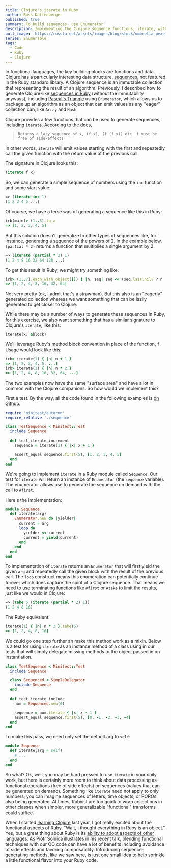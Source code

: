 ```yaml
---
title: Clojure's iterate in Ruby
author: Ross Kaffenberger
published: true
summary: To build sequences, use Enumerator
description: Implementing the Clojure sequence functions, iterate, with Ruby's Enumerator to emulate sequences
pull_image: 'https://rossta.net/assets/images/blog/stock/umbrella-pexels-photo.jpg'
series: Enumerable
tags:
  - Code
  - Ruby
  - Clojure
---
```


In functional languages, the key building blocks are functions and data. Clojure has a particularly interesting data structure, [sequences][1], not featured in the Ruby standard library. A Clojure sequence is an immutable collection that representing the result of an algorithm. Previously, I described how to generate Clojure-like [sequences in Ruby](https://rossta.net/blog/pascals-triangle-with-rubys-enumerator.html) (without the immutability anyways), including [Pascal's Triangle](https://rossta.net/blog/infinite-sequences-in-ruby.html) using `Enumerator`, which allows us to package up an algorithm as an object that can emit values as any "eager" collection can, like `Array` and `Hash`.

Clojure provides a few functions that can be used to generate sequences,
including `iterate`. According to the [docs](https://clojuredocs.org/clojure.core/iterate),

> `Returns a lazy sequence of x, (f x), (f (f x)) etc. f must be free of side-effects`

In other words, `iterate` will emit values starting with the first and repeatedly call the given function with the return value of the previous call.

The signature in Clojure looks this:

```clojure
(iterate f x)
```

So, we can generate a simple sequence of numbers using the `inc` function and some start value:

```clojure
=> (iterate inc 1)
(1 2 3 4 5 ...)
```

Of course, we have a terse was of generating a sequence like this in Ruby:

```ruby
irb(main)> (1..5).to_a
=> [1, 2, 3, 4, 5]
```

But this solution doesn't generalize to other types of sequences like, for instance,
generating a sequence of the powers of 2. In the example below, `(partial * 2)`
returns a function that multiplies a single argument by 2.

```clojure
=> (iterate (partial * 2) 1)
(1 2 4 8 16 32 64 128 ...)
```

To get this result in Ruby, we might try something like:

```ruby
irb> (1..7).each_with_object([]) { |n, seq| seq << (seq.last.nil? ? n : seq.last * 2) }
=> [1, 2, 4, 8, 16, 32, 64]
```

Not very pretty (ok, I admit that's a strawman). But this also is an "eagerly"
generated collection whereas we want something that can be lazily generated to
get closer to Clojure.

While there may be a number of ways to generate these sequences in Ruby, for this
exercise, we also want something that has a similar signature to Clojure's `iterate`,
like this:

```ruby
iterate(x, &block)
```

We'll leverage Ruby's method block convention in place of the function, `f`.
Usage would look like this:

```ruby
irb> iterate(1) { |n| n + 1 }
=> [1, 2, 3, 4, 5, ...]
irb> iterate(1) { |n| n * 2 }
=> [1, 2, 4, 8, 16, 32, 64, ...]
```

The two examples now have the same "surface area" and have a lot in common with the Clojure
companions. So how would we implement this?

First a test. By the way, all the code found in the following examples is [on Github](https://github.com/rossta/loves-enumerable/tree/master/examples/sequence).

```ruby
require 'minitest/autorun'
require_relative './sequence'

class TestSequence < Minitest::Test
  include Sequence

  def test_iterate_increment
    sequence = iterate(1) { |x| x + 1 }

    assert_equal sequence.first(5), [1, 2, 3, 4, 5]
  end
end
```

We're going to implement `iterate` in a Ruby module called `Sequence`. Our test
for `iterate` will return an instance of `Enumerator` (the `sequence` variable).
The enumerator allows use to generate the sequence on demand with the call to
`#first`.

Here's the implementation:

```ruby
module Sequence
  def iterate(arg)
    Enumerator.new do |yielder|
      current = arg
      loop do
        yielder << current
        current = yield(current)
      end
    end
  end
end
```

To implementation of `iterate` returns an `Enumerator` that will first yield
the given `arg` and repeatedly call the given block with the result of the
previous call. The `loop` construct means this enumeration can potentially
continue forever which does capture the spirit of a Clojure sequence. That means
we need to use terminating functions like `#first` or `#take` to limit the
results, just like we would in Clojure:

```clojure
=> (take 5 (iterate (partial * 2) 1))
(1 2 4 8 16)
```

The Ruby equivalent:

```ruby
iterate(1) { |n| n * 2 }.take(5)
=> [1, 2, 4, 8, 16]
```

We could go one step further an make this method work as a mixin. Below is a
test for using `iterate` as an instance method of a class using in our tests
that will simply delegate missing methods to the object passed in on
instantiation.

```ruby
class TestSequence < Minitest::Test
  include Sequence

  class Sequenced < SimpleDelegator
    include Sequence
  end

  def test_iterate_include
    num = Sequenced.new(0)

    sequence = num.iterate { |x| x - 1 }
    assert_equal sequence.first(5), [0, -1, -2, -3, -4]
  end
end
```

To make this pass, we need only set the default arg to `self`:

```ruby
module Sequence
  def iterate(arg = self)
    # ...
  end
end
```

So what? Ok, well, you may be hard pressed to use `iterate` in your daily work,
but there is certainly more room to think about data processing as functional
operations (free of side effects) on sequences (values that can be generated on demand). Something like `iterate` need not apply to only numbers; you can imagine sequences of letters, time objects, or POROs also being generated. At times, Rubyist are too quick to wrap collections in other classes when simpler, more generalizable "functional" transforms could suffice.

When I started [learning Clojure](http://devpost.com/software/learning-clojure) last year, I got really excited about the functional aspects of Ruby. "Wait, I thought everything in Ruby is an object." Yes, but a great thing about Ruby is its [ability to adopt aspects of other languages](http://yehudakatz.com/2009/07/11/python-decorators-in-ruby/). As Piotr Solnica illustrates in [his recent talk](https://speakerdeck.com/solnic/blending-functional-and-oo-programming-in-ruby), blending functional techniques with our OO code can have a lot of benefits including avoidance of side effects and favoring composability. Introducing sequence-generating methods, like we saw here, is just one small idea to help sprinkle a little functional flavor into your Ruby code.

[1]:  http://clojure.org/sequences
